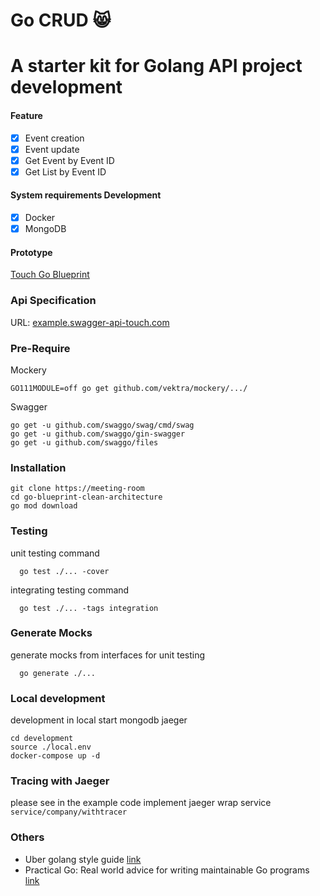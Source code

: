 # Go CRUD 😸

# A starter kit for Golang API project development  

#### Feature
- [x]  Event creation
- [x]  Event update
- [x]  Get Event by Event ID
- [x]  Get List by Event ID

#### System requirements Development
- [x]  Docker
- [x]  MongoDB

#### Prototype
<p>
    <a href="https://meeting-room">Touch Go Blueprint</a>
</p>

### Api Specification

URL: <a href="http://example.swagger-api-touch.com">example.swagger-api-touch.com</a>

### Pre-Require

Mockery
```
GO111MODULE=off go get github.com/vektra/mockery/.../
```
Swagger
```
go get -u github.com/swaggo/swag/cmd/swag
go get -u github.com/swaggo/gin-swagger
go get -u github.com/swaggo/files
```

### Installation

```
git clone https://meeting-room
cd go-blueprint-clean-architecture
go mod download
```



### Testing 
unit testing command

```
  go test ./... -cover
```

integrating testing command

```
  go test ./... -tags integration
```


### Generate Mocks

generate mocks from interfaces for unit testing

```
  go generate ./...
```


### Local development
development in local start mongodb jaeger

```
cd development
source ./local.env
docker-compose up -d
```

### Tracing with Jaeger
please see in the example code implement jaeger wrap service ```service/company/withtracer```


### Others

- Uber golang style guide [link](https://github.com/uber-go/guide)
- Practical Go: Real world advice for writing maintainable Go programs [link](https://dave.cheney.net/practical-go/presentations/qcon-china.html?fbclid=IwAR2_D2Y2HXVYUNiG3LctB0kF64YKzGUatcIHm_sLYwm9SEqEKWAd76G7NAU)